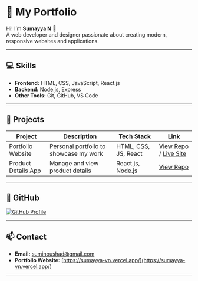 # 🌟 My Portfolio

Hi! I’m **Sumayya N** 👋  
A web developer and designer passionate about creating modern, responsive websites and applications.

---

## 💻 Skills

- **Frontend:** HTML, CSS, JavaScript, React.js  
- **Backend:** Node.js, Express  
- **Other Tools:** Git, GitHub, VS Code

---

## 🚀 Projects

| Project | Description | Tech Stack | Link |
|---------|-------------|------------|------|
| Portfolio Website | Personal portfolio to showcase my work | HTML, CSS, JS, React | [View Repo](https://github.com/SumayyaVN9/portfolioNew) / [Live Site](https://sumayya-vn.vercel.app/) |
| Product Details App | Manage and view product details | React.js, Node.js | [View Repo](https://github.com/shanavasvb/product-details-application) |

---

## 📂 GitHub

[![GitHub Profile](https://img.shields.io/badge/GitHub-SumayyaVN9-181717?style=flat&logo=github&logoColor=white)](https://github.com/SumayyaVN9)

---

## 📫 Contact

- **Email:** [suminoushad@gmail.com](mailto:suminoushad101@gmail.com)  
- **Portfolio Website:** [https://sumayya-vn.vercel.app/](https://sumayya-vn.vercel.app/)

---
